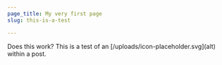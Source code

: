 ```yaml
---
page_title: My very first page
slug: this-is-a-test

---
```

Does this work? This is a test of an \[/uploads/icon-placeholder.svg\](alt) within a post.